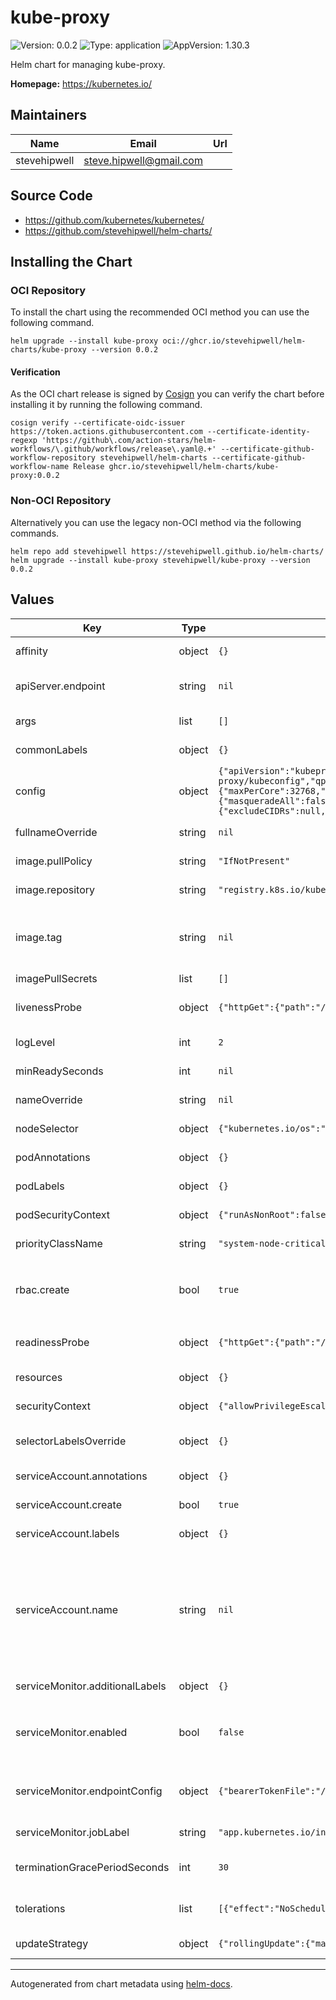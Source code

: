 # kube-proxy

![Version: 0.0.2](https://img.shields.io/badge/Version-0.0.2-informational?style=flat-square) ![Type: application](https://img.shields.io/badge/Type-application-informational?style=flat-square) ![AppVersion: 1.30.3](https://img.shields.io/badge/AppVersion-1.30.3-informational?style=flat-square)

Helm chart for managing kube-proxy.

**Homepage:** <https://kubernetes.io/>

## Maintainers

| Name | Email | Url |
| ---- | ------ | --- |
| stevehipwell | <steve.hipwell@gmail.com> |  |

## Source Code

* <https://github.com/kubernetes/kubernetes/>
* <https://github.com/stevehipwell/helm-charts/>

## Installing the Chart

### OCI Repository

To install the chart using the recommended OCI method you can use the following command.

```shell
helm upgrade --install kube-proxy oci://ghcr.io/stevehipwell/helm-charts/kube-proxy --version 0.0.2
```

#### Verification

As the OCI chart release is signed by [Cosign](https://github.com/sigstore/cosign) you can verify the chart before installing it by running the following command.

```shell
cosign verify --certificate-oidc-issuer https://token.actions.githubusercontent.com --certificate-identity-regexp 'https://github\.com/action-stars/helm-workflows/\.github/workflows/release\.yaml@.+' --certificate-github-workflow-repository stevehipwell/helm-charts --certificate-github-workflow-name Release ghcr.io/stevehipwell/helm-charts/kube-proxy:0.0.2
```

### Non-OCI Repository

Alternatively you can use the legacy non-OCI method via the following commands.

```shell
helm repo add stevehipwell https://stevehipwell.github.io/helm-charts/
helm upgrade --install kube-proxy stevehipwell/kube-proxy --version 0.0.2
```

## Values

| Key | Type | Default | Description |
|-----|------|---------|-------------|
| affinity | object | `{}` | Affinity settings for pod scheduling. |
| apiServer.endpoint | string | `nil` | API server endpoint for kube-proxy to communicate with. |
| args | list | `[]` | Extra args for the default container. |
| commonLabels | object | `{}` | Labels to add to all chart resources. |
| config | object | `{"apiVersion":"kubeproxy.config.k8s.io/v1alpha1","bindAddress":"0.0.0.0","clientConnection":{"acceptContentTypes":"","burst":10,"contentType":"application/vnd.kubernetes.protobuf","kubeconfig":"/var/lib/kube-proxy/kubeconfig","qps":5},"clusterCIDR":"","configSyncPeriod":"15m0s","conntrack":{"maxPerCore":32768,"min":131072,"tcpCloseWaitTimeout":"1h0m0s","tcpEstablishedTimeout":"24h0m0s"},"enableProfiling":false,"healthzBindAddress":"0.0.0.0:10256","hostnameOverride":"","iptables":{"masqueradeAll":false,"masqueradeBit":14,"minSyncPeriod":"0s","syncPeriod":"30s"},"ipvs":{"excludeCIDRs":null,"minSyncPeriod":"0s","scheduler":"","syncPeriod":"30s"},"kind":"KubeProxyConfiguration","metricsBindAddress":"0.0.0.0:10249","mode":"iptables","nodePortAddresses":null,"oomScoreAdj":-999,"portRange":""}` | Configuration for kube-proxy. |
| fullnameOverride | string | `nil` | Override the full name of the chart. |
| image.pullPolicy | string | `"IfNotPresent"` | Image pull policy for the default container. |
| image.repository | string | `"registry.k8s.io/kube-proxy"` | Image repository for the default container. |
| image.tag | string | `nil` | Image tag for the default container, this will default to `.Chart.AppVersion` if not set. |
| imagePullSecrets | list | `[]` | Image pull secrets. |
| livenessProbe | object | `{"httpGet":{"path":"/livez","port":"http-health"}}` | Liveness probe configuration for the default container. |
| logLevel | int | `2` | Log level for kube-proxy. |
| minReadySeconds | int | `nil` | Min ready seconds for the `DaemonSet`. |
| nameOverride | string | `nil` | Override the name of the chart. |
| nodeSelector | object | `{"kubernetes.io/os":"linux"}` | Node labels to match for pod scheduling. |
| podAnnotations | object | `{}` | Annotations to add to the pod. |
| podLabels | object | `{}` | Labels to add to the pod. |
| podSecurityContext | object | `{"runAsNonRoot":false}` | Security context for the pod. |
| priorityClassName | string | `"system-node-critical"` | Priority class name for the pod. |
| rbac.create | bool | `true` | If `true`, create a `ClusterRole` & `ClusterRoleBinding` with access to the Kubernetes API. |
| readinessProbe | object | `{"httpGet":{"path":"/healthz","port":"http-health"}}` | Readiness probe configuration for the default container. |
| resources | object | `{}` | Resources for the default container. |
| securityContext | object | `{"allowPrivilegeEscalation":true,"privileged":true,"readOnlyRootFilesystem":false,"runAsNonRoot":false}` | Security context for the default container. |
| selectorLabelsOverride | object | `{}` | If configured replace the default selector labels with these. |
| serviceAccount.annotations | object | `{}` | Annotations to add to the service account. |
| serviceAccount.create | bool | `true` | If `true`, create a new `ServiceAccount`. |
| serviceAccount.labels | object | `{}` | Labels to add to the service account. |
| serviceAccount.name | string | `nil` | If this is set and `serviceAccount.create` is `true` this will be used for the created `ServiceAccount` name, if set and `serviceAccount.create` is `false` then this will define an existing `ServiceAccount` to use. |
| serviceMonitor.additionalLabels | object | `{}` | Additional labels for the `ServiceMonitor`. |
| serviceMonitor.enabled | bool | `false` | If `true`, create a `ServiceMonitor` resource to support the _Prometheus Operator_. |
| serviceMonitor.endpointConfig | object | `{"bearerTokenFile":"/var/run/secrets/kubernetes.io/serviceaccount/token"}` | Additional endpoint configuration for the default `ServiceMonitor` endpoint. |
| serviceMonitor.jobLabel | string | `"app.kubernetes.io/instance"` | Label used to define the scrape job name. |
| terminationGracePeriodSeconds | int | `30` | Termination grace period for the pod in seconds. |
| tolerations | list | `[{"effect":"NoSchedule","operator":"Exists"},{"effect":"NoExecute","operator":"Exists"}]` | Node taints which will be tolerated for pod scheduling. |
| updateStrategy | object | `{"rollingUpdate":{"maxSurge":0,"maxUnavailable":"10%"},"type":"RollingUpdate"}` | Update strategy for the `DaemonSet`. |

----------------------------------------------

Autogenerated from chart metadata using [helm-docs](https://github.com/norwoodj/helm-docs/).
